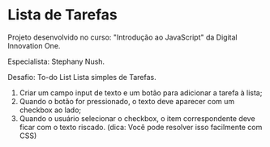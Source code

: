 # Lista de Tarefas

Projeto desenvolvido no curso: "Introdução ao JavaScript" da Digital Innovation One.

Especialista: Stephany Nush.

Desafio: To-do List Lista simples de Tarefas.

1. Criar um campo input de texto e um botão para adicionar a tarefa à lista;
2. Quando o botão for pressionado, o texto deve aparecer com um checkbox ao lado;
3. Quando o usuário selecionar o checkbox, o item correspondente deve ficar com o texto riscado. (dica: Você pode resolver isso facilmente com CSS)
